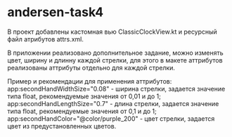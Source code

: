 # andersen-task4
В проект добавлены кастомная вью ClassicClockView.kt и ресурсный файл атрибутов attrs.xml.

В приложении реализовано дополнительное задание, можно изменять цвет, ширину и длинну каждой стрелки, для этого в макете аттрибутов реализованы аттрибуты отдельно для каждой стрелки.

Пример и рекомендации для применения аттрибутов:
app:secondHandWidthSize="0.08" - ширина стрелки, задается значение типа float, рекомендуемые значения от 0,01 и до 1;
app:secondHandLengthSize="0.7" - длина стрелки, задается значение типа float, рекомендуемые значения от 0,1 и до 1; 
app:secondHandColor="@color/purple_200" - цвет стрелки, задается цвет из предустановленных цветов.
